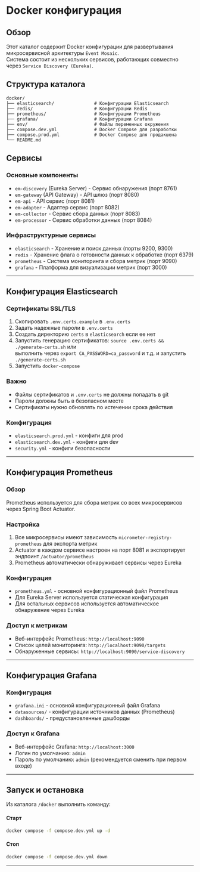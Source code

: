 # Docker конфигурация

## Обзор
Этот каталог содержит Docker конфигурации для развертывания микросервисной архитектуры `Event Mosaic`.  
Система состоит из нескольких сервисов, работающих совместно через `Service Discovery (Eureka)`.

## Структура каталога

```
docker/  
├── elasticsearch/               # Конфигурации Elasticsearch  
├── redis/                       # Конфигурации Redis  
├── prometheus/                  # Конфигурации Prometheus  
├── grafana/                     # Конфигурации Grafana  
├── env/                         # Файлы переменных окружения  
├── compose.dev.yml              # Docker Compose для разработки  
├── compose.prod.yml             # Docker Compose для продакшена  
└── README.md  
```

## Сервисы

### Основные компоненты
- `em-discovery` (Eureka Server) - Сервис обнаружения (порт 8761)
- `em-gateway` (API Gateway) - API шлюз (порт 8080)
- `em-api` - API сервис (порт 8081)
- `em-adapter` - Адаптер сервис (порт 8082)
- `em-collector` - Сервис сбора данных (порт 8083)
- `em-processor` - Сервис обработки данных (порт 8084)

### Инфраструктурные сервисы
- `elasticsearch` - Хранение и поиск данных (порты 9200, 9300)
- `redis` - Хранение флага о готовности данных к обработке (порт 6379)
- `prometheus` - Система мониторинга и сбора метрик (порт 9090)
- `grafana` - Платформа для визуализации метрик (порт 3000)
---

## Конфигурация Elasticsearch

### Сертификаты SSL/TLS

1. Скопировать `.env.certs.example` в `.env.certs`
2. Задать надежные пароли в `.env.certs`
3. Создать директорию `certs` в `elasticsearch` если ее нет
4. Запустить генерацию сертификатов:
   `source .env.certs && ./generate-certs.sh` или  
   выполнить через `export CA_PASSWORD=ca_password` и т.д.  и запустить `./generate-certs.sh`
5. Запустить `docker-compose`

### Важно
- Файлы сертификатов и `.env.certs` не должны попадать в git
- Пароли должны быть в безопасном месте
- Сертификаты нужно обновлять по истечении срока действия

### Конфигурация
- `elasticsearch.prod.yml` - конфиги для prod
- `elasticsearch.dev.yml` - конфиги для dev
- `security.yml` - конфиги безопасности
---

## Конфигурация Prometheus

### Обзор
Prometheus используется для сбора метрик со всех микросервисов через Spring Boot Actuator.

### Настройка
1. Все микросервисы имеют зависимость `micrometer-registry-prometheus` для экспорта метрик
2. Actuator в каждом сервисе настроен на порт 8081 и экспортирует эндпоинт `/actuator/prometheus`
3. Prometheus автоматически обнаруживает сервисы через Eureka

### Конфигурация
- `prometheus.yml` - основной конфигурационный файл Prometheus
- Для Eureka Server используется статическая конфигурация
- Для остальных сервисов используется автоматическое обнаружение через Eureka

### Доступ к метрикам
- Веб-интерфейс Prometheus: `http://localhost:9090`
- Список целей мониторинга: `http://localhost:9090/targets`
- Обнаруженные сервисы: `http://localhost:9090/service-discovery`

---

## Конфигурация Grafana

### Конфигурация
- `grafana.ini` - основной конфигурационный файл Grafana
- `datasources/` - конфигурации источников данных (Prometheus)
- `dashboards/` - предустановленные дашборды

### Доступ к Grafana
- Веб-интерфейс Grafana: `http://localhost:3000`
- Логин по умолчанию: `admin`
- Пароль по умолчанию: `admin` (рекомендуется сменить при первом входе)

---

## Запуск и остановка

Из каталога `/docker` выполнить команду:
#### Старт

```bash
docker compose -f compose.dev.yml up -d
```

#### Стоп

```bash
docker compose -f compose.dev.yml down
```
---

